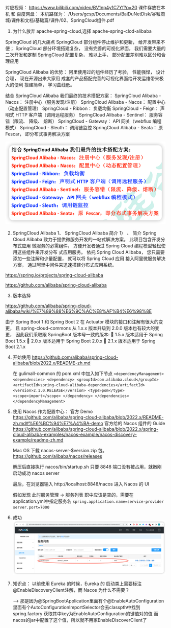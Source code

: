 对应视频：
https://www.bilibili.com/video/BV1np4y1C7Yf?p=20
课件存放在本机 和 百度网盘：
本机路径为：
/Users/gcsp/Documents/BaiDuNetDisk/谷粒商城/课件和文档/基础篇/课件/02、SpringCloud组件.pdf

1. 为什么放弃 apache-spring-cloud,选择 apache-spring-clod-alibaba

SpringCloud 的几大痛点
SpringCloud 部分组件停止维护和更新， 给开发带来不便；
SpringCloud 部分环境搭建复杂， 没有完善的可视化界面， 我们需要大量的二次开发和定制
SpringCloud 配置复杂， 难以上手， 部分配置差别难以区分和合理应用

SpringCloud Alibaba 的优势：
阿里使用过的组件经历了考验， 性能强悍， 设计合理， 现在开源出来大家用
成套的产品搭配完善的可视化界面给开发运维带来极大的便利
搭建简单， 学习曲线低。


结合 SpringCloud Alibaba 我们最终的技术搭配方案：
SpringCloud Alibaba - Nacos： 注册中心（服务发现/注册）
SpringCloud Alibaba - Nacos： 配置中心（动态配置管理）
SpringCloud - Ribbon： 负载均衡
SpringCloud - Feign： 声明式 HTTP 客户端（调用远程服务）
SpringCloud Alibaba - Sentinel： 服务容错（限流、 降级、 熔断）
SpringCloud - Gateway： API 网关（webflux 编程模式）
SpringCloud - Sleuth： 调用链监控
SpringCloud Alibaba - Seata： 原 Fescar， 即分布式事务解决方案

![img.png](img_4.spring-cloud-alibaba组件选择.png)



2. SpringCloud Alibaba
1、 SpringCloud Alibaba 简介
1） 、 简介
Spring Cloud Alibaba 致力于提供微服务开发的一站式解决方案。 此项目包含开发分布式应用
微服务的必需组件， 方便开发者通过 Spring Cloud 编程模型轻松使用这些组件来开发分布
式应用服务。
依托 Spring Cloud Alibaba， 您只需要添加一些注解和少量配置， 就可以将 Spring Cloud 应用
接入阿里微服务解决方案， 通过阿里中间件来迅速搭建分布式应用系统。

https://spring.io/projects/spring-cloud-alibaba

https://github.com/alibaba/spring-cloud-alibaba


3.  版本选择

https://github.com/alibaba/spring-cloud-alibaba/wiki/%E7%89%88%E6%9C%AC%E8%AF%B4%E6%98%8E   

   由于 Spring Boot 1 和 Spring Boot 2 在 Actuator 模块的接口和注解有很大的变更， 且
   spring-cloud-commons 从 1.x.x 版本升级到 2.0.0 版本也有较大的变更， 因此我们采取跟
   SpringBoot 版本号一致的版本:
    1.5.x 版本适用于 Spring Boot 1.5.x
    2.0.x 版本适用于 Spring Boot 2.0.x
    2.1.x 版本适用于 Spring Boot 2.1.x

4. 开始使用
   https://github.com/alibaba/spring-cloud-alibaba/blob/2022.x/README-zh.md
   
   在 gulimall-common 的 pom.xml 中加入如下节点
   `
   <dependencyManagement>
   <dependencies>
   <dependency>
   <groupId>com.alibaba.cloud</groupId>
   <artifactId>spring-cloud-alibaba-dependencies</artifactId>
   <version>2.1.0.RELEASE</version>
   <type>pom</type>
   <scope>import</scope>
   </dependency>
   </dependencies>
   </dependencyManagement>
   `
5. 使用 Nacos 作为配置中心：
   官方 Demo
   https://github.com/alibaba/spring-cloud-alibaba/blob/2022.x/README-zh.md#%E6%BC%94%E7%A4%BA-demo
   官方给的 Nacos 组件的 Guide
   https://github.com/alibaba/spring-cloud-alibaba/blob/2022.x/spring-cloud-alibaba-examples/nacos-example/nacos-discovery-example/readme-zh.md
   
   Mac OS 下载 nacos-server-$version.zip 包。
   https://github.com/alibaba/nacos/releases
   
   解压后直接执行
   nacos/bin/startup.sh
   只要 8848 端口没有被占用，就嫩刚启动成功 nacos server

   最后，在浏览器输入
   http://localhost:8848/nacos
   进入 Nacos 的 UI

   假如发现 此时服务管理 -> 服务列表 职中应该是空的，需要在 application.yml中指定服务名
   `
   spring.application.name=service-provider
   server.port=7000
   `
   
6. 成功
   ![img.png](img_5.Nacos作为注册中心注册一个服务成功.png)

7. 知识点：
   以前使用 Eureka 的时候，Eureka 的 启动类上需要标注
   @EnableDiscoveryClient注解，而 Nacos 为什么不需要？

   --> 那是因为@SpringBootApplication里面有个@EnableAutoConfiguration
   里面有个AutoConfigurationImportSelector会去classpth中找到spring.factory
   获取其中key为EnableAutoConfiguration的键值对的值
   而nacos的jar中配置了这个值，所以就不用家EnableDiscoverClient了




